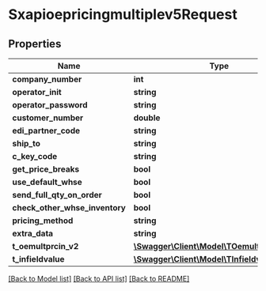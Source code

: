 # Sxapioepricingmultiplev5Request

## Properties
Name | Type | Description | Notes
------------ | ------------- | ------------- | -------------
**company_number** | **int** |  | [optional] 
**operator_init** | **string** |  | [optional] 
**operator_password** | **string** |  | [optional] 
**customer_number** | **double** |  | [optional] 
**edi_partner_code** | **string** |  | [optional] 
**ship_to** | **string** |  | [optional] 
**c_key_code** | **string** |  | [optional] 
**get_price_breaks** | **bool** |  | [optional] 
**use_default_whse** | **bool** |  | [optional] 
**send_full_qty_on_order** | **bool** |  | [optional] 
**check_other_whse_inventory** | **bool** |  | [optional] 
**pricing_method** | **string** |  | [optional] 
**extra_data** | **string** |  | [optional] 
**t_oemultprcin_v2** | [**\Swagger\Client\Model\TOemultprcinV2Req**](TOemultprcinV2Req.md) |  | [optional] 
**t_infieldvalue** | [**\Swagger\Client\Model\TInfieldvalueReq**](TInfieldvalueReq.md) |  | [optional] 

[[Back to Model list]](../README.md#documentation-for-models) [[Back to API list]](../README.md#documentation-for-api-endpoints) [[Back to README]](../README.md)


